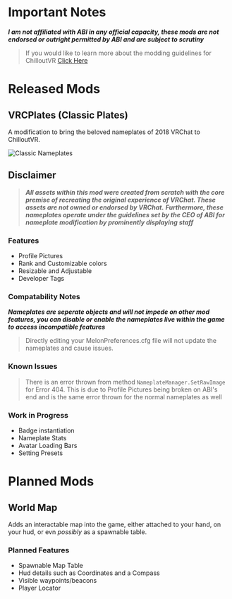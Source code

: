 # Important Notes
***I am not affiliated with ABI in any official capacity, these mods are not endorsed or outright permitted by ABI and are subject to scrutiny*** 
> If you would like to learn more about the modding guidelines for ChilloutVR [Click Here](https://documentation.abinteractive.net/official/legal/tos/#7-modding-our-games)

# Released Mods 
## VRCPlates (Classic Plates)
A modification to bring the beloved nameplates of 2018 VRChat to ChilloutVR.

![Classic Nameplates](https://raw.githubusercontent.com/FSCodingWaifu/VRChatMods/main/classic_nameplate.png)

## Disclaimer  
> ***All assets within this mod were created from scratch with the core premise of recreating the original experience of VRChat. These assets are not owned or endorsed by VRChat.***
> ***Furthermore, these nameplates operate under the guidelines set by the CEO of ABI for nameplate modification by prominently displaying staff***

### Features
- Profile Pictures
- Rank and Customizable colors
- Resizable and Adjustable
- Developer Tags

### Compatability Notes  

***Nameplates are seperate objects and will not impede on other mod features, you can disable or enable the nameplates live within the game to access incompatible features***
> Directly editing your MelonPreferences.cfg file will not update the nameplates and cause issues.

### Known Issues
> There is an error thrown from method `NameplateManager.SetRawImage` for Error 404. This is due to Profile Pictures being broken on ABI's end and is the same error thrown for the normal nameplates as well

### Work in Progress
- Badge instantiation 
- Nameplate Stats 
- Avatar Loading Bars
- Setting Presets 


# Planned Mods  
## World Map 
Adds an interactable map into the game, either attached to your hand, on your hud, or evn *possibly* as a spawnable table.
### Planned Features
- Spawnable Map Table  
- Hud details such as Coordinates and a Compass  
- Visible waypoints/beacons  
- Player Locator  
